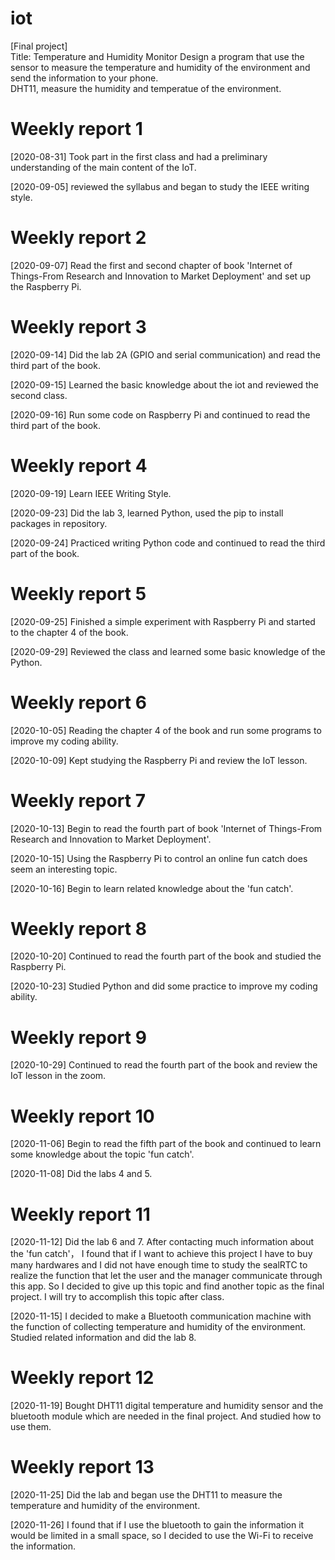 # iot

[Final project]  
Title: Temperature and Humidity Monitor
Design a program that use the sensor to measure the temperature and humidity of the environment and send the information to your phone.  
DHT11, measure the humidity and temperatue of the environment.

# Weekly report 1
[2020-08-31] Took part in the first class and had a preliminary understanding of the main content of the IoT.  

[2020-09-05] reviewed the syllabus and began to study the IEEE writing style.  

# Weekly report 2
[2020-09-07] Read the first and second chapter of book 'Internet of Things-From Research and Innovation to Market Deployment' and set up the Raspberry Pi.  

# Weekly report 3
[2020-09-14] Did the lab 2A (GPIO and serial communication) and read the third part of the book.  

[2020-09-15] Learned the basic knowledge about the iot and reviewed the second class.  

[2020-09-16] Run some code on Raspberry Pi and continued to read the third part of the book.  

# Weekly report 4
[2020-09-19] Learn IEEE Writing Style.

[2020-09-23] Did the lab 3, learned Python, used the pip to install packages in repository.  

[2020-09-24] Practiced writing Python code and continued to read the third part of the book.  

# Weekly report 5
[2020-09-25] Finished a simple experiment with Raspberry Pi and started to the chapter 4 of the book.  

[2020-09-29] Reviewed the class and learned some basic knowledge of the Python.  

# Weekly report 6
[2020-10-05] Reading the chapter 4 of the book and run some programs to improve my coding ability.

[2020-10-09] Kept studying the Raspberry Pi and review the IoT lesson. 

# Weekly report 7
[2020-10-13] Begin to read the fourth part of book 'Internet of Things-From Research and Innovation to Market Deployment'.

[2020-10-15] Using the Raspberry Pi to control an online fun catch does seem an interesting topic.

[2020-10-16] Begin to learn related knowledge about the 'fun catch'.

# Weekly report 8
[2020-10-20] Continued to read the fourth part of the book and studied the Raspberry Pi.

[2020-10-23] Studied Python and did some practice to improve my coding ability. 

# Weekly report 9
[2020-10-29] Continued to read the fourth part of the book and review the IoT lesson in the zoom.

# Weekly report 10
[2020-11-06] Begin to read the fifth part of the book and continued to learn some knowledge about the topic 'fun catch'.

[2020-11-08] Did the labs 4 and 5.

# Weekly report 11
[2020-11-12] Did the lab 6 and 7. After contacting much information about the 'fun catch'， I found that if I want to achieve this project I have to buy many hardwares and I did not have enough time to study the sealRTC to realize the function that let the user and the manager communicate through this app. So I decided to give up this topic and find another topic as the final project. I will try to accomplish this topic after class.

[2020-11-15] I decided to make a Bluetooth communication machine with the function of collecting temperature and humidity of the environment. Studied related information and did the lab 8.

# Weekly report 12
[2020-11-19] Bought DHT11 digital temperature and humidity sensor and the bluetooth module which are needed in the final project. And studied how to use them.

# Weekly report 13
[2020-11-25] Did the lab and began use the DHT11 to measure the temperature and humidity of the environment.

[2020-11-26] I found that if I use the bluetooth to gain the information it would be limited in a small space, so I decided to use the Wi-Fi to receive the information.

